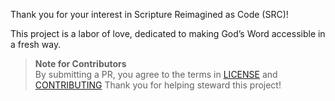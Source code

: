 Thank you for your interest in Scripture Reimagined as Code (SRC)!

This project is a labor of love, dedicated to making God’s Word accessible in a fresh way.

> **Note for Contributors**  
> By submitting a PR, you agree to the terms in [LICENSE](LICENSE.md) and [CONTRIBUTING](CONTRIBUTING.md)
> Thank you for helping steward this project!  
